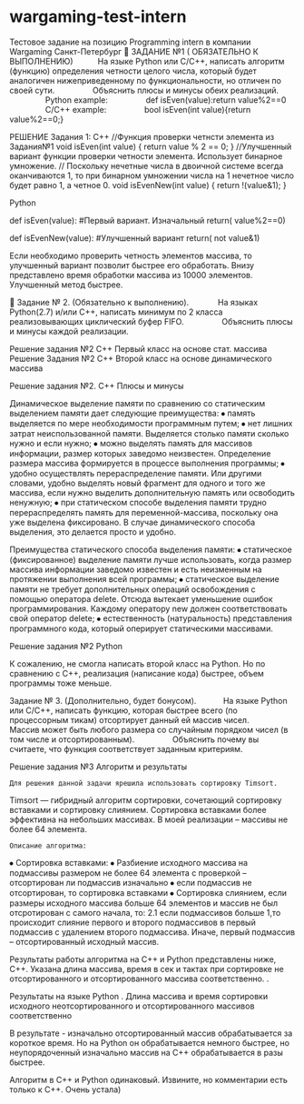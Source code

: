 # wargaming-test-intern
Тестовое задание на позицию Programming intern в компании Wargaming Санкт-Петербург

ЗАДАНИЕ №1 ( ОБЯЗАТЕЛЬНО К ВЫПОЛНЕНИЮ)          
На языке Python или С/С++, написать алгоритм (функцию) определения четности целого числа, который будет аналогичен нижеприведенному по функциональности, но отличен по своей сути.
                Объяснить плюсы и минусы обеих реализаций.
                Python example:
                def isEven(value):return value%2==0
                C/C++ example:
                bool isEven(int value){return value%2==0;}

РЕШЕНИЕ Задания 1:
С++
//Функция проверки четнсти элемента из Задания№1
void isEven(int value) {
    return value % 2 == 0;
}
//Улучшенный вариант функции проверки четности элемента. Использует бинарное умножение.
// Поскольку нечетные числа в двоичной системе всегда оканчиваются 1, то при бинарном умножении числа на 1 нечетное число будет равно 1, а четное 0.
void isEvenNew(int value) {
    return !(value&1);
}

Python

def isEven(value): #Первый вариант. Изначальный
    return( value%2==0)

def isEvenNew(value): #Улучшенный вариант
    return( not value&1)

Если необходимо проверить четность элементов массива, то улучшенный вариант позволит быстрее его обработать. Внизу представлено время обработки массива из 10000 элементов.  
Улучшенный метод быстрее.



Задание № 2. (Обязательно к выполнению).            
На языках Python(2.7) и/или С++, написать минимум по 2 класса реализовывающих циклический буфер FIFO.
                Объяснить плюсы и минусы каждой реализации.
                
Решение задания №2 С++ Первый класс на основе стат. массива
Решение Задания №2 С++ Второй класс на основе динамического массива



Решение задания №2. С++ Плюсы и минусы



Динамическое выделение памяти по сравнению со статическим выделением памяти дает следующие преимущества:
⦁	память выделяется по мере необходимости программным путем;
⦁	нет лишних затрат неиспользованной памяти. Выделяется столько памяти сколько нужно и если нужно;
⦁	можно выделять память для массивов информации, размер которых заведомо неизвестен. Определение размера массива формируется в процессе выполнения программы;
⦁	удобно осуществлять перераспределение памяти. Или другими словами, удобно выделять новый фрагмент для одного и того же массива, если нужно выделить дополнительную память или освободить ненужную;
⦁	при статическом способе выделения памяти трудно перераспределять память для переменной-массива, поскольку она уже выделена фиксировано. В случае динамического способа выделения, это делается просто и удобно.

Преимущества статического способа выделения памяти:
⦁	статическое (фиксированное) выделение памяти лучше использовать, когда размер массива информации заведомо известен и есть неизменным на протяжении выполнения всей программы;
⦁	статическое выделение памяти не требует дополнительных операций освобождения с помощью оператора delete. Отсюда вытекает уменьшение ошибок программирования. Каждому оператору new должен соответствовать свой оператор delete;
⦁	естественность (натуральность) представления программного кода, который оперирует статическими массивами.



Решение задания №2 Python


К сожалению, не смогла написать второй класс на Python. Но по сравнению с С++, реализация (написание кода) быстрее, объем программы тоже меньше.


Задание № 3. (Дополнительно, будет бонусом).           
На языке Python или С/С++, написать функцию, которая быстрее всего (по процессорным тикам) отсортирует данный ей массив чисел.
                Массив может быть любого размера со случайным порядком чисел (в том числе и отсортированным).
                Объяснить почему вы считаете, что функция соответствует заданным критериям.

Решение задания №3  Алгоритм и результаты

	Для решения данной задачи ярешила использовать сортировку Timsort.
Timsort — гибридный алгоритм сортировки, сочетающий сортировку вставками и сортировку слиянием.
Сортировка вставками более эффективна на небольших массивах. В моей реализации – массивы не более 64 элемента.


	Описание алгоритма:
⦁	Сортировка вставками:
⦁	Разбиение исходного массива на подмассивы размером не более 64 элемента с проверкой – отсортирован ли подмассив изначально
⦁	если подмассив не отсортирован, то сортировка вставками
⦁	Сортировка слиянием, если размеры исходного массива больше 64 элементов и массив не был отсротирован с самого начала, то:
2.1 если подмассивов больше 1,то происходит слияние первого и второго подмассивов в первый подмассив с удалением второго подмассива. Иначе, первый подмассив – отсортированный исходный массив.

Результаты работы алгоритма на С++ и Python представлены ниже,
С++. Указана длина массива, время в сек и тактах при сортировке не отсортированного и отсортированного массива соответственно.
  .   

Результаты на языке Python . Длина массива и время сортировки исходного неотсортированного и отсортированного массивов соответственно
 

В результате  - изначально отсортированный массив обрабатывается за короткое время. Но на Python  он обрабатывается немного быстрее, но неупорядоченный изначально массив на С++ обрабатывается в разы быстрее. 

Алгоритм в С++ и Python одинаковый. Извините, но комментарии есть только к С++. Очень устала)

